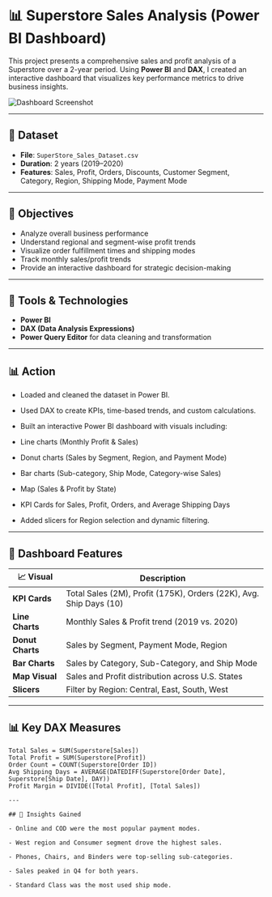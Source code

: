 # 📊 Superstore Sales Analysis (Power BI Dashboard)

This project presents a comprehensive sales and profit analysis of a Superstore over a 2-year period. Using **Power BI** and **DAX**, I created an interactive dashboard that visualizes key performance metrics to drive business insights.

![Dashboard Screenshot](./assets/dashboard.png) 

---

## 📁 Dataset

- **File**: `SuperStore_Sales_Dataset.csv`
- **Duration**: 2 years (2019–2020)
- **Features**: Sales, Profit, Orders, Discounts, Customer Segment, Category, Region, Shipping Mode, Payment Mode

---

## 🎯 Objectives

- Analyze overall business performance
- Understand regional and segment-wise profit trends
- Visualize order fulfillment times and shipping modes
- Track monthly sales/profit trends
- Provide an interactive dashboard for strategic decision-making

---

## 🧰 Tools & Technologies

- **Power BI**
- **DAX (Data Analysis Expressions)**
- **Power Query Editor** for data cleaning and transformation

---

## 📊 Action 

- Loaded and cleaned the dataset in Power BI.

- Used DAX to create KPIs, time-based trends, and custom calculations.

- Built an interactive Power BI dashboard with visuals including:

- Line charts (Monthly Profit & Sales)

- Donut charts (Sales by Segment, Region, and Payment Mode)

- Bar charts (Sub-category, Ship Mode, Category-wise Sales)

- Map (Sales & Profit by State)

- KPI Cards for Sales, Profit, Orders, and Average Shipping Days

- Added slicers for Region selection and dynamic filtering.

---

## 📌 Dashboard Features

| 📈 Visual | Description |
|----------|-------------|
| **KPI Cards** | Total Sales (2M), Profit (175K), Orders (22K), Avg. Ship Days (10) |
| **Line Charts** | Monthly Sales & Profit trend (2019 vs. 2020) |
| **Donut Charts** | Sales by Segment, Payment Mode, Region |
| **Bar Charts** | Sales by Category, Sub-Category, and Ship Mode |
| **Map Visual** | Sales and Profit distribution across U.S. States |
| **Slicers** | Filter by Region: Central, East, South, West |

---

## 📊 Key DAX Measures

```DAX
Total Sales = SUM(Superstore[Sales])
Total Profit = SUM(Superstore[Profit])
Order Count = COUNT(Superstore[Order ID])
Avg Shipping Days = AVERAGE(DATEDIFF(Superstore[Order Date], Superstore[Ship Date], DAY))
Profit Margin = DIVIDE([Total Profit], [Total Sales])

---

## 📝 Insights Gained

- Online and COD were the most popular payment modes.

- West region and Consumer segment drove the highest sales.

- Phones, Chairs, and Binders were top-selling sub-categories.

- Sales peaked in Q4 for both years.

- Standard Class was the most used ship mode.

